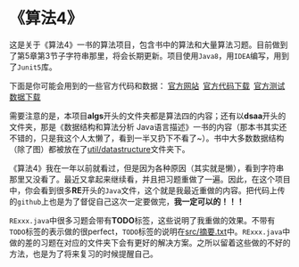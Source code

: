 # 《算法4》

这是关于《算法4》一书的算法项目，包含书中的算法和大量算法习题。目前做到了第5章第3节子字符串那里，将会长期更新。项目使用`Java8`，用`IDEA`编写，用到了`Junit5`库。

下面是你可能会用到的一些官方代码和数据：
[官方网站](http://algs4.cs.princeton.edu/home/) [官方代码下载](http://algs4.cs.princeton.edu/code/algs4.jar) [官方测试数据下载](http://algs4.cs.princeton.edu/code/algs4-data.zip)

需要注意的是，本项目**algs**开头的文件夹都是算法四的内容；还有以**dsaa**开头的文件夹，那是《数据结构和算法分析 Java语言描述》一书的内容（那本书其实还不错的，只是我这个人太懒了，看到一半又扔下不看了~）。书中大多数数据结构（除了图）都被放在了[util/datastructure](https://github.com/taowu750/DSAA_JAVA/blob/master/src/util/datastructure)文件夹下。

《算法4》我在一年以前就看过，但是因为各种原因（其实就是懒），看到字符串那里又没看了。最近又拿起来继续看，并且把习题重做了一遍。因此，在这个项目中，你会看到很多**RE**开头的`Java`文件，这个就是我最近重做的内容。把代码上传的`github`上也是为了督促自己这次一定要做完，**我一定可以的！！！**

`RExxx.java`中很多习题会带有**TODO**标签，这些说明了我重做的效果。不带有`TODO`标签的表示做的很perfect，`TODO`标签的说明在[src/摘要.txt](https://github.com/taowu750/DSAA_JAVA/blob/master/src/%E6%91%98%E8%A6%81.txt)中。`RExxx.java`中做的差的习题在对应的文件夹下会有更好的解决方案。之所以留着这些做的不好的方法，也是为了将来复习的时候提醒自己。
